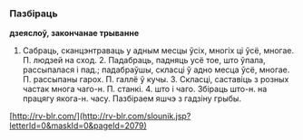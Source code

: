 ### Пазбіраць
**дзеяслоў, закончанае трыванне**

1. Сабраць, сканцэнтраваць у адным месцы ўсіх, многіх ці ўсё, многае. П. людзей на сход. 2. Падабраць, падняць усё тое, што ўпала, рассыпалася і пад.; падабраўшы, скласці ў адно месца ўсё, многае. П. рассыпаны гарох. П. галлё ў кучы. 3. Скласці, саставіць з розных частак многа чаго-н. П. станкі. 4. што і чаго. Збіраць што-н. на працягу якога-н. часу. Пазбіраем яшчэ з гадзіну грыбы.

<a rel="author">[http://rv-blr.com/](http://rv-blr.com/slounik.jsp?letterId=0&maskId=0&pageId=2079)</a>
